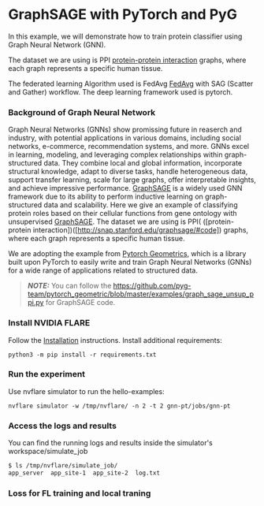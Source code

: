 # GraphSAGE with PyTorch and PyG
In this example, we will demonstrate how to train protein classifier using Graph Neural Network (GNN). 

The dataset we are using is PPI [protein-protein interaction]([http://snap.stanford.edu/graphsage/#code]) graphs, where each graph represents a specific human tissue. 

The federated learning Algorithm used is FedAvg [FedAvg](https://arxiv.org/abs/1602.05629) with SAG (Scatter and Gather) workflow. The deep learning framework used is pytorch. 



### Background of Graph Neural Network

Graph Neural Networks (GNNs) show promissing future in reaserch and industry, with potential applications in various domains, including social networks, e-commerce, recommendation systems, and more.
GNNs excel in learning, modeling, and leveraging complex relationships within graph-structured data. They combine local and global information, incorporate structural knowledge, adapt to diverse tasks, handle heterogeneous data, support transfer learning, scale for large graphs, offer interpretable insights, and achieve impressive performance. 
[GraphSAGE](https://arxiv.org/pdf/1706.02216.pdf) is a widely used GNN framework due to its ability to perform inductive learning on graph-structured data and scalability. 
Here we give an example of classifying protein roles based on their cellular functions from gene ontology with unsupervised [GraphSAGE](https://arxiv.org/pdf/1706.02216.pdf). The dataset we are using is PPI( 
([protein-protein interaction])([http://snap.stanford.edu/graphsage/#code]) graphs, where each graph represents a specific human tissue. 

We are adopting the example from [Pytorch Geometrics](https://pytorch-geometric.readthedocs.io/en/latest/), which is  a library built upon PyTorch to easily write and train Graph Neural Networks (GNNs) for a wide range of applications related to structured data.
> **_NOTE:_** 
You can follow the https://github.com/pyg-team/pytorch_geometric/blob/master/examples/graph_sage_unsup_ppi.py for GraphSAGE code.


###  Install NVIDIA FLARE

Follow the [Installation](https://nvflare.readthedocs.io/en/main/quickstart.html) instructions.
Install additional requirements:

```
python3 -m pip install -r requirements.txt
```

###  Run the experiment

Use nvflare simulator to run the hello-examples:

```
nvflare simulator -w /tmp/nvflare/ -n 2 -t 2 gnn-pt/jobs/gnn-pt
```

###  Access the logs and results

You can find the running logs and results inside the simulator's workspace/simulate_job

```bash
$ ls /tmp/nvflare/simulate_job/
app_server  app_site-1  app_site-2  log.txt

```

### Loss for FL training and local traning


